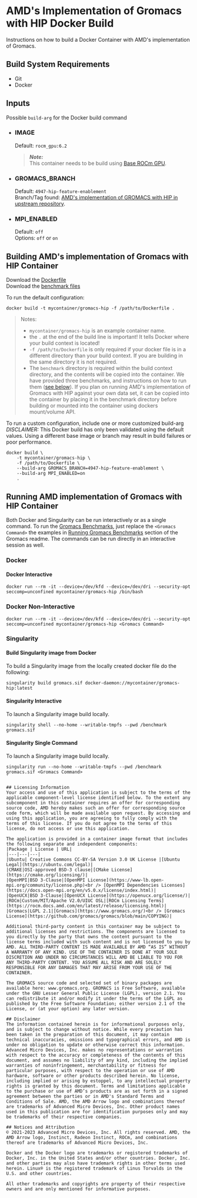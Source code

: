 # AMD's Implementation of Gromacs with HIP Docker Build
Instructions on how to build a Docker Container with AMD's implementation of Gromacs.


## Build System Requirements
- Git
- Docker

## Inputs
Possible `build-arg` for the Docker build command  

- ### IMAGE
    Default: `rocm_gpu:6.2`  
    > ***Note:***  
    >  This container needs to be build using [Base ROCm GPU](/base-gpu-mpi-rocm-docker/Dockerfile).

- ### GROMACS_BRANCH
    Default: `4947-hip-feature-enablement`  
    Branch/Tag found: [AMD's implementation of GROMACS with HIP in upstream repository](https://gitlab.com/gromacs/gromacs).

- ### MPI_ENABLED
    Default: `off`  
    Options: `off` or `on`  

## Building AMD's implementation of Gromacs with HIP Container
Download the [Dockerfile](/gromacs-docker/docker/Dockerfile)  
Download the [benchmark files](/gromacs-docker/docker/benchmark/) 

To run the default configuration:
```
docker build -t mycontainer/gromacs-hip -f /path/to/Dockerfile . 
```
>Notes:  
>- `mycontainer/gromacs-hip` is an example container name. 
>- the `.` at the end of the build line is important! It tells Docker where your build context is located!
>- `-f /path/to/Dockerfile` is only required if your docker file is in a different directory than your build context. If you are building in the same directory it is not required. 
>- The `benchmark` directory is required within the build context directory, and the contents will be copied into the container. We have provided three benchmarks, and instructions on how to run them ([see below](#running-amd-implementation-of-gromacs-with-hip-container)). If you plan on running AMD's implementation of Gromacs with HIP against your own data set, it can be copied into the container by placing it in the benchmark directory before building or mounted into the container using dockers mount/volume API. 

To run a custom configuration, include one or more customized build-arg  
*DISCLAIMER:* This Docker build has only been validated using the default values. Using a different base image or branch may result in build failures or poor performance.
```
docker build \
    -t mycontainer/gromacs-hip \
    -f /path/to/Dockerfile \
    --build-arg GROMACS_BRANCH=4947-hip-feature-enablement \
    --build-arg MPI_ENABLED=on
    . 
```

## Running AMD implementation of Gromacs with HIP Container
Both Docker and Singularity can be run interactively or as a single command.
To run the [Gromacs Benchmarks](/gromacs/README.md#running-gromacs-benchmarks), just replace the `<Gromacs Command>` the examples in [Running Gromacs Benchmarks](/gromacs/README.md#running-gromacs-benchmarks) section of the Gromacs readme. The commands can be run directly in an interactive session as well. 

### Docker  

#### Docker Interactive
```
docker run --rm -it --device=/dev/kfd --device=/dev/dri --security-opt seccomp=unconfined mycontainer/gromacs-hip /bin/bash
```
### Docker Non-Interactive
```
docker run --rm -it --device=/dev/kfd --device=/dev/dri --security-opt seccomp=unconfined mycontainer/gromacs-hip <Gromacs Command>
```

### Singularity  

#### Build Singularity image from Docker
To build a Singularity image from the locally created docker file do the following:
```
singularity build gromacs.sif docker-daemon://mycontainer/gromacs-hip:latest
```

#### Singularity Interactive
To launch a Singularity image build locally.
```
singularity shell --no-home --writable-tmpfs --pwd /benchmark gromacs.sif
```

#### Singularity Single Command
To launch a Singularity image build locally.
```
singularity run --no-home --writable-tmpfs --pwd /benchmark gromacs.sif <Gromacs Command>
`

## Licensing Information
Your access and use of this application is subject to the terms of the applicable component-level license identified below. To the extent any subcomponent in this container requires an offer for corresponding source code, AMD hereby makes such an offer for corresponding source code form, which will be made available upon request. By accessing and using this application, you are agreeing to fully comply with the terms of this license. If you do not agree to the terms of this license, do not access or use this application.

The application is provided in a container image format that includes the following separate and independent components: 
|Package | License | URL|
|---|---|---|
|Ubuntu| Creative Commons CC-BY-SA Version 3.0 UK License |[Ubuntu Legal](https://ubuntu.com/legal)|
|CMAKE|OSI-approved BSD-3 clause|[CMake License](https://cmake.org/licensing/)|
|OpenMPI|BSD 3-Clause|[OpenMPI License](https://www-lb.open-mpi.org/community/license.php)<br /> [OpenMPI Dependencies Licenses](https://docs.open-mpi.org/en/v5.0.x/license/index.html)|
|OpenUCX|BSD 3-Clause|[OpenUCX License](https://openucx.org/license/)|
|ROCm|Custom/MIT/Apache V2.0/UIUC OSL|[ROCm Licensing Terms](https://rocm.docs.amd.com/en/latest/release/licensing.html)|
|Gromacs|LGPL 2.1|[Gromacs](https://www.gromacs.org/)<br /> [Gromacs License](https://github.com/gromacs/gromacs/blob/main/COPYING)|

Additional third-party content in this container may be subject to additional licenses and restrictions. The components are licensed to you directly by the party that owns the content pursuant to the license terms included with such content and is not licensed to you by AMD. ALL THIRD-PARTY CONTENT IS MADE AVAILABLE BY AMD “AS IS” WITHOUT A WARRANTY OF ANY KIND. USE OF THE CONTAINER IS DONE AT YOUR SOLE DISCRETION AND UNDER NO CIRCUMSTANCES WILL AMD BE LIABLE TO YOU FOR ANY THIRD-PARTY CONTENT. YOU ASSUME ALL RISK AND ARE SOLELY RESPONSIBLE FOR ANY DAMAGES THAT MAY ARISE FROM YOUR USE OF THE CONTAINER.

The GROMACS source code and selected set of binary packages are available here: www.gromacs.org. GROMACS is Free Software, available under the GNU Lesser General Public License (LGPL), version 2.1. You can redistribute it and/or modify it under the terms of the LGPL as published by the Free Software Foundation; either version 2.1 of the License, or (at your option) any later version.

## Disclaimer
The information contained herein is for informational purposes only, and is subject to change without notice. While every precaution has been taken in the preparation of this document, it may contain technical inaccuracies, omissions and typographical errors, and AMD is under no obligation to update or otherwise correct this information. Advanced Micro Devices, Inc. makes no representations or warranties with respect to the accuracy or completeness of the contents of this document, and assumes no liability of any kind, including the implied warranties of noninfringement, merchantability or fitness for particular purposes, with respect to the operation or use of AMD hardware, software or other products described herein. No license, including implied or arising by estoppel, to any intellectual property rights is granted by this document. Terms and limitations applicable to the purchase or use of AMD’s products are as set forth in a signed agreement between the parties or in AMD's Standard Terms and Conditions of Sale. AMD, the AMD Arrow logo and combinations thereof are trademarks of Advanced Micro Devices, Inc. Other product names used in this publication are for identification purposes only and may be trademarks of their respective companies.

## Notices and Attribution
© 2021-2023 Advanced Micro Devices, Inc. All rights reserved. AMD, the AMD Arrow logo, Instinct, Radeon Instinct, ROCm, and combinations thereof are trademarks of Advanced Micro Devices, Inc.

Docker and the Docker logo are trademarks or registered trademarks of Docker, Inc. in the United States and/or other countries. Docker, Inc. and other parties may also have trademark rights in other terms used herein. Linux® is the registered trademark of Linus Torvalds in the U.S. and other countries.

All other trademarks and copyrights are property of their respective owners and are only mentioned for informative purposes.
